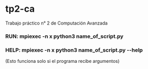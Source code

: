 # tp2-ca
Trabajo práctico n° 2 de Computación Avanzada

### RUN: mpiexec -n x python3 name_of_script.py

### HELP: mpiexec -n x python3 name_of_script.py --help
(Esto funciona solo si el programa recibe argumentos)

